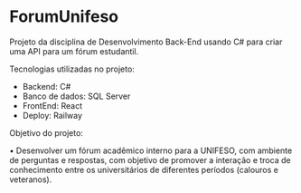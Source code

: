 # ForumUnifeso
Projeto da disciplina de Desenvolvimento Back-End usando C# para criar uma API para um fórum estudantil. 

Tecnologias utilizadas no projeto: 
- Backend: C# 
- Banco de dados: SQL Server 
- FrontEnd: React
- Deploy: Railway

Objetivo do projeto: 

• Desenvolver um fórum acadêmico interno para a UNIFESO, com ambiente de perguntas e respostas, com objetivo de promover a interação e troca de conhecimento entre os universitários de diferentes períodos (calouros e veteranos). 